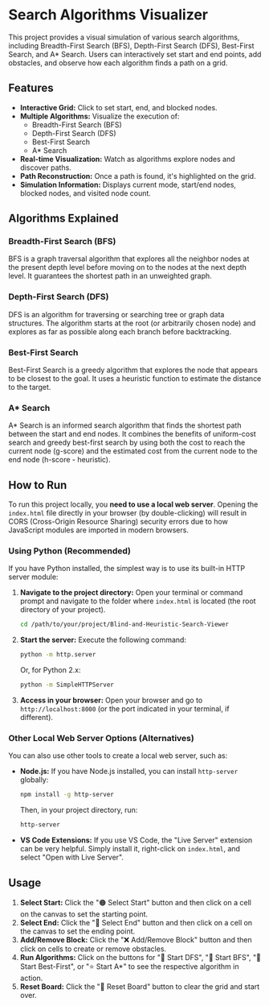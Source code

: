 # Search Algorithms Visualizer

This project provides a visual simulation of various search algorithms, including Breadth-First Search (BFS), Depth-First Search (DFS), Best-First Search, and A* Search. Users can interactively set start and end points, add obstacles, and observe how each algorithm finds a path on a grid.

## Features

* **Interactive Grid:** Click to set start, end, and blocked nodes.
* **Multiple Algorithms:** Visualize the execution of:
    * Breadth-First Search (BFS)
    * Depth-First Search (DFS)
    * Best-First Search
    * A\* Search
* **Real-time Visualization:** Watch as algorithms explore nodes and discover paths.
* **Path Reconstruction:** Once a path is found, it's highlighted on the grid.
* **Simulation Information:** Displays current mode, start/end nodes, blocked nodes, and visited node count.

## Algorithms Explained

### Breadth-First Search (BFS)
BFS is a graph traversal algorithm that explores all the neighbor nodes at the present depth level before moving on to the nodes at the next depth level. It guarantees the shortest path in an unweighted graph.

### Depth-First Search (DFS)
DFS is an algorithm for traversing or searching tree or graph data structures. The algorithm starts at the root (or arbitrarily chosen node) and explores as far as possible along each branch before backtracking.

### Best-First Search
Best-First Search is a greedy algorithm that explores the node that appears to be closest to the goal. It uses a heuristic function to estimate the distance to the target.

### A\* Search
A\* Search is an informed search algorithm that finds the shortest path between the start and end nodes. It combines the benefits of uniform-cost search and greedy best-first search by using both the cost to reach the current node (g-score) and the estimated cost from the current node to the end node (h-score - heuristic).

## How to Run

To run this project locally, you **need to use a local web server**. Opening the `index.html` file directly in your browser (by double-clicking) will result in CORS (Cross-Origin Resource Sharing) security errors due to how JavaScript modules are imported in modern browsers.

### Using Python (Recommended)

If you have Python installed, the simplest way is to use its built-in HTTP server module:

1.  **Navigate to the project directory:** Open your terminal or command prompt and navigate to the folder where `index.html` is located (the root directory of your project).
    ```bash
    cd /path/to/your/project/Blind-and-Heuristic-Search-Viewer
    ```
2.  **Start the server:** Execute the following command:
    ```bash
    python -m http.server
    ```
    Or, for Python 2.x:
    ```bash
    python -m SimpleHTTPServer
    ```
3.  **Access in your browser:** Open your browser and go to `http://localhost:8000` (or the port indicated in your terminal, if different).

### Other Local Web Server Options (Alternatives)

You can also use other tools to create a local web server, such as:

* **Node.js:** If you have Node.js installed, you can install `http-server` globally:
    ```bash
    npm install -g http-server
    ```
    Then, in your project directory, run:
    ```bash
    http-server
    ```
* **VS Code Extensions:** If you use VS Code, the "Live Server" extension can be very helpful. Simply install it, right-click on `index.html`, and select "Open with Live Server".

## Usage

1.  **Select Start:** Click the "🟠 Select Start" button and then click on a cell on the canvas to set the starting point.
2.  **Select End:** Click the "🔵 Select End" button and then click on a cell on the canvas to set the ending point.
3.  **Add/Remove Block:** Click the "❌ Add/Remove Block" button and then click on cells to create or remove obstacles.
4.  **Run Algorithms:** Click on the buttons for "🧭 Start DFS", "📘 Start BFS", "🧠 Start Best-First", or "⭐ Start A\*" to see the respective algorithm in action.
5.  **Reset Board:** Click the "🔄 Reset Board" button to clear the grid and start over.
